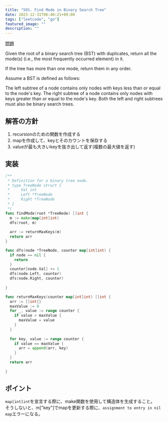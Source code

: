 ```yaml
---
title: "501. Find Mode in Binary Search Tree"
date: 2023-12-31T06:40:21+09:00
tags: ["leetcode", "go"]
featured_image: ""
description: ""
---
```



[問題](https://leetcode.com/problems/find-mode-in-binary-search-tree/?envType=daily-question&envId=2023-11-01)

Given the root of a binary search tree (BST) with duplicates, return all the mode(s) (i.e., the most frequently occurred element) in it.

If the tree has more than one mode, return them in any order.

Assume a BST is defined as follows:

The left subtree of a node contains only nodes with keys less than or equal to the node's key.
The right subtree of a node contains only nodes with keys greater than or equal to the node's key.
Both the left and right subtrees must also be binary search trees.


## 解答の方針
1. recursionのための関数を作成する
2. mapを作成して、keyとそのカウントを保存する
3. valueが最も大きいkeyを抜き出して返す(複数の最大値を返す)

## 実装
```go
/**
 * Definition for a binary tree node.
 * type TreeNode struct {
 *     Val int
 *     Left *TreeNode
 *     Right *TreeNode
 * }
 */
func findMode(root *TreeNode) []int {
  m := make(map[int]int)
  dfs(root, m)   
  
  arr := returnMaxKeys(m)
  return arr
}

func dfs(node *TreeNode, counter map[int]int) {
  if node == nil {
    return
  }
  counter[node.Val] += 1
  dfs(node.Left, counter)
  dfs(node.Right, counter)
  
}

func returnMaxKeys(counter map[int]int) []int {
  arr := []int{}
  maxValue := 0
  for _, value := range counter {
    if value > maxValue {
      maxValue = value
    }
  }
  
  for key, value := range counter {
    if value == maxValue {
      arr = append(arr, key)
    }
  }
  return arr
  
}
```


## ポイント

`map[int]int`を宣言する際に、make関数を使用して構造体を生成すること。  
そうしないと、m["key"]でmapを更新する際に、`assignment to entry in nil map`エラーになる。  
